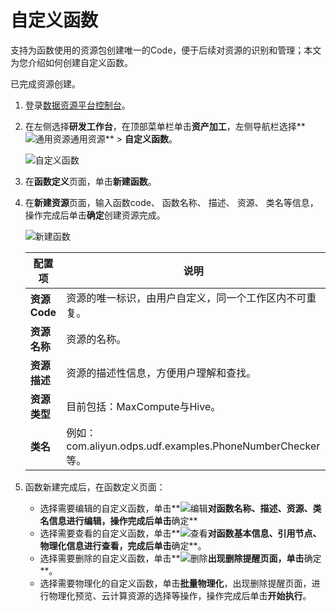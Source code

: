 # 自定义函数

支持为函数使用的资源包创建唯一的Code，便于后续对资源的识别和管理；本文为您介绍如何创建自定义函数。

已完成资源创建。

1.  登录[数据资源平台控制台](https://dataq.console.aliyun.com)。

2.  在左侧选择**研发工作台**，在顶部菜单栏单击**资产加工**，左侧导航栏选择**![通用资源](https://static-aliyun-doc.oss-accelerate.aliyuncs.com/assets/img/zh-CN/4750080261/p270024.png)通用资源** \> **自定义函数**。

    ![自定义函数](https://static-aliyun-doc.oss-accelerate.aliyuncs.com/assets/img/zh-CN/8165337061/p188832.png)

3.  在**函数定义**页面，单击**新建函数**。

4.  在**新建资源**页面，输入函数code、 函数名称、 描述、 资源、 类名等信息，操作完成后单击**确定**创建资源完成。

    ![新建函数](https://static-aliyun-doc.oss-accelerate.aliyuncs.com/assets/img/zh-CN/8230167061/p188833.png)

    |配置项|说明|
    |---|--|
    |**资源Code**|资源的唯一标识，由用户自定义，同一个工作区内不可重复。|
    |**资源名称**|资源的名称。|
    |**资源描述**|资源的描述性信息，方便用户理解和查找。|
    |**资源类型**|目前包括：MaxCompute与Hive。|
    |**类名**|例如：com.aliyun.odps.udf.examples.PhoneNumberChecker等。|

5.  函数新建完成后，在函数定义页面：

    -   选择需要编辑的自定义函数，单击**![编辑](https://static-aliyun-doc.oss-accelerate.aliyuncs.com/assets/img/zh-CN/8230167061/p188834.png)**对函数名称、描述、资源、类名信息进行编辑，操作完成后单击**确定**
    -   选择需要查看的自定义函数，单击**![查看](https://static-aliyun-doc.oss-accelerate.aliyuncs.com/assets/img/zh-CN/9230167061/p188835.png)**对函数基本信息、引用节点、物理化信息进行查看，完成后单击**确定**。
    -   选择需要删除的自定义函数，单击**![删除](https://static-aliyun-doc.oss-accelerate.aliyuncs.com/assets/img/zh-CN/9230167061/p188836.png)**出现删除提醒页面，单击**确定**。
    -   选择需要物理化的自定义函数，单击**批量物理化**，出现删除提醒页面，进行物理化预览、云计算资源的选择等操作，操作完成后单击**开始执行**。


